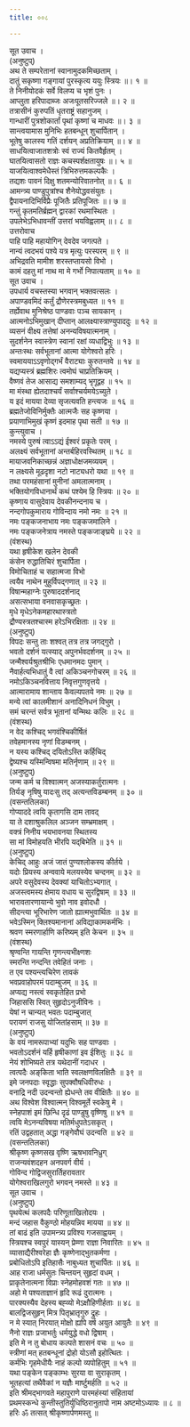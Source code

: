 ```yaml
---
title: ००८

---
```

सूत उवाच ।  
(अनुष्टुप्)  
अथ ते सम्परेतानां स्वानामुदकमिच्छताम् ।  
दातुं सकृष्णा गङ्गायां पुरस्कृत्य ययुः स्त्रियः ॥। १ ॥  
ते निनीयोदकं सर्वे विलप्य च भृशं पुनः ।  
आप्लुता हरिपादाब्जः अजःपूतसरिज्जले ॥। २ ॥  
तत्रासीनं कुरुपतिं धृतराष्ट्रं सहानुजम् ।  
गान्धारीं पुत्रशोकार्तां पृथां कृष्णां च माधवः ॥। ३ ॥  
सान्त्वयामास मुनिभिः हतबन्धून् शुचार्पितान् ।  
भूतेषु कालस्य गतिं दर्शयन् अप्रतिक्रियाम् ॥। ४ ॥  
साधयित्वाजातशत्रोः स्वं राज्यं कितवैर्हृतम् ।  
घातयित्वासतो राज्ञः कचस्पर्शक्षतायुषः ॥। ५ ॥  
याजयित्वाश्वमेधैस्तं त्रिभिरुत्तमकल्पकैः ।  
तद्यशः पावनं दिक्षु शतमन्योरिवातनोत् ॥। ६ ॥  
आमन्त्र्य पाण्डुपुत्रांश्च शैनेयोद्धवसंयुतः ।  
द्वैपायनादिभिर्विप्रैः पूजितैः प्रतिपूजितः ॥। ७ ॥  
गन्तुं कृतमतिर्ब्रह्मन् द्वारकां रथमास्थितः ।  
उपलेभेऽभिधावन्तीं उत्तरां भयविह्वलाम् ॥। ८ ॥  
उत्तरोवाच  
पाहि पाहि महायोगिन् देवदेव जगत्पते ।  
नान्यं त्वदभयं पश्ये यत्र मृत्युः परस्परम् ॥ ९ ॥  
अभिद्रवति मामीश शरस्तप्तायसो विभो ।  
कामं दहतु मां नाथ मा मे गर्भो निपात्यताम् ॥ १० ॥  
सूत उवाच ।  
उपधार्य वचस्तस्या भगवान् भक्तवत्सलः ।  
अपाण्डवमिदं कर्तुं द्रौणेरस्त्रमबुध्यत ॥ ११ ॥  
तर्ह्येवाथ मुनिश्रेष्ठ पाण्डवाः पञ्च सायकान् ।  
आत्मनोऽभिमुखान् दीप्तान् आलक्ष्यास्त्राण्युपाददुः ॥ १२ ॥  
व्यसनं वीक्ष्य तत्तेषां अनन्यविषयात्मनाम् ।  
सुदर्शनेन स्वास्त्रेण स्वानां रक्षां व्यधाद्विभुः ॥ १३ ॥  
अन्तःस्थः सर्वभूतानां आत्मा योगेश्वरो हरिः ।  
स्वमाययाऽऽवृणोद्गर्भं वैराट्याः कुरुतन्तवे ॥ १४ ॥  
यद्यप्यस्त्रं ब्रह्मशिरः त्वमोघं चाप्रतिक्रियम् ।  
वैष्णवं तेज आसाद्य समशाम्यद् भृगूद्वह ॥ १५ ॥  
मा मंस्था ह्येतदाश्चर्यं सर्वाश्चर्यमयेऽच्युते ।  
य इदं मायया देव्या सृजत्यवति हन्त्यजः ॥ १६ ॥  
ब्रह्मतेजोविनिर्मुक्तैः आत्मजैः सह कृष्णया ।  
प्रयाणाभिमुखं कृष्णं इदमाह पृथा सती ॥ १७ ॥  
कुन्त्युवाच ।  
नमस्ये पुरुषं त्वाऽऽद्यं ईश्वरं प्रकृतेः परम् ।  
अलक्ष्यं सर्वभूतानां अन्तर्बहिरवस्थितम् ॥ १८ ॥  
मायाजवनिकाच्छन्नं अज्ञाधोक्षजमव्ययम् ।  
न लक्ष्यसे मूढदृशा नटो नाट्यधरो यथा ॥ १९ ॥  
तथा परमहंसानां मुनीनां अमलात्मनाम् ।  
भक्तियोगविधानार्थं कथं पश्येम हि स्त्रियः ॥ २० ॥  
कृष्णाय वासुदेवाय देवकीनन्दनाय च ।  
नन्दगोपकुमाराय गोविन्दाय नमो नमः ॥ २१ ॥  
नमः पङ्कजनाभाय नमः पङ्कजमालिने ।  
नमः पङ्कजनेत्राय नमस्ते पङ्कजाङ्घ्रये ॥ २२ ॥  
(वंशस्थ)  
यथा हृषीकेश खलेन देवकी  
कंसेन रुद्धातिचिरं शुचार्पिता ।  
विमोचिताहं च सहात्मजा विभो  
त्वयैव नाथेन मुहुर्विपद्गणात् ॥ २३ ॥  
विषान्महाग्नेः पुरुषाददर्शनाद्  
असत्सभाया वनवासकृच्छ्रतः ।  
मृधे मृधेऽनेकमहारथास्त्रतो  
द्रौण्यस्त्रतश्चास्म हरेऽभिरक्षिताः ॥ २४ ॥  
(अनुष्टुप्)  
विपदः सन्तु ताः शश्वत् तत्र तत्र जगद्गुरो ।  
भवतो दर्शनं यत्स्याद् अपुनर्भवदर्शनम् ॥ २५ ॥  
जन्मैश्वर्यश्रुतश्रीभिः एधमानमदः पुमान् ।  
नैवार्हत्यभिधातुं वै त्वां अकिञ्चनगोचरम् ॥ २६ ॥  
नमोऽकिञ्चनवित्ताय निवृत्तगुणवृत्तये ।  
आत्मारामाय शान्ताय कैवल्यपतये नमः ॥ २७ ॥  
मन्ये त्वां कालमीशानं अनादिनिधनं विभुम् ।  
समं चरन्तं सर्वत्र भूतानां यन्मिथः कलिः ॥ २८ ॥  
(वंशस्थ)  
न वेद कश्चिद् भगवंश्चिकीर्षितं  
तवेहमानस्य नृणां विडम्बनम् ।  
न यस्य कश्चिद् दयितोऽस्ति कर्हिचिद्  
द्वेष्यश्च यस्मिन्विषमा मतिर्नृणाम् ॥ २९ ॥  
(अनुष्टुप्)  
जन्म कर्म च विश्वात्मन् अजस्याकर्तुरात्मनः ।  
तिर्यङ् नृषिषु यादःसु तद् अत्यन्तविडम्बनम् ॥ ३० ॥  
(वसन्ततिलका)  
गोप्याददे त्वयि कृतागसि दाम तावद्  
या ते दशाश्रुकलिल अञ्जन सम्भ्रमाक्षम् ।  
वक्त्रं निनीय भयभावनया स्थितस्य  
सा मां विमोहयति भीरपि यद्‌बिभेति ॥ ३१ ॥  
(अनुष्टुप्)  
केचिद् आहुः अजं जातं पुण्यश्लोकस्य कीर्तये ।  
यदोः प्रियस्य अन्ववाये मलयस्येव चन्दनम् ॥ ३२ ॥  
अपरे वसुदेवस्य देवक्यां याचितोऽभ्यगात् ।  
अजस्त्वमस्य क्षेमाय वधाय च सुरद्विषाम् ॥ ३३ ॥  
भारावतारणायान्ये भुवो नाव इवोदधौ ।  
सीदन्त्या भूरिभारेण जातो ह्यात्मभुवार्थितः ॥ ३४ ॥  
भवेऽस्मिन् क्लिश्यमानानां अविद्याकामकर्मभिः ।  
श्रवण स्मरणार्हाणि करिष्यम् इति केचन ॥ ३५ ॥  
(वंशस्थ)  
श्रृण्वन्ति गायन्ति गृणन्त्यभीक्ष्णशः  
स्मरन्ति नन्दन्ति तवेहितं जनाः ।  
त एव पश्यन्त्यचिरेण तावकं  
भवप्रवाहोपरमं पदाम्बुजम् ॥ ३६ ॥  
अप्यद्य नस्त्वं स्वकृतेहित प्रभो  
जिहाससि स्वित् सुहृदोऽनुजीविनः ।  
येषां न चान्यत् भवतः पदाम्बुजात्  
परायणं राजसु योजितांहसाम् ॥ ३७ ॥  
(अनुष्टुप्)  
के वयं नामरूपाभ्यां यदुभिः सह पाण्डवाः ।  
भवतोऽदर्शनं यर्हि हृषीकाणां इव ईशितुः ॥ ३८ ॥  
नेयं शोभिष्यते तत्र यथेदानीं गदाधर ।  
त्वत्पदैः अङ्‌किता भाति स्वलक्षणविलक्षितैः ॥ ३९ ॥  
इमे जनपदाः स्वृद्धाः सुपक्वौषधिवीरुधः ।  
वनाद्रि नदी उदन्वन्तो ह्येधन्ते तव वीक्षितैः ॥ ४० ॥  
अथ विश्वेश विश्वात्मन् विश्वमूर्ते स्वकेषु मे ।  
स्नेहपाशं इमं छिन्धि दृढं पाण्डुषु वृष्णिषु ॥ ४१ ॥  
त्वयि मेऽनन्यविषया मतिर्मधुपतेऽसकृत् ।  
रतिं उद्वहतात् अद्धा गङ्गेवौघं उदन्वति ॥ ४२ ॥  
(वसन्ततिलका)  
श्रीकृष्ण कृष्णसख वृष्णि ऋषभावनिध्रुग्  
राजन्यवंशदहन अनपवर्ग वीर्य ।  
गोविन्द गोद्विजसुरार्तिहरावतार  
योगेश्वराखिलगुरो भगवन् नमस्ते ॥ ४३ ॥  
सूत उवाच ।  
(अनुष्टुप्)  
पृथयेत्थं कलपदैः परिणूताखिलोदयः ।  
मन्दं जहास वैकुण्ठो मोहयन्निव मायया ॥ ४४ ॥  
तां बाढं इति उपामन्त्र्य प्रविश्य गजसाह्वयम् ।  
स्त्रियश्च स्वपुरं यास्यन् प्रेम्णा राज्ञा निवारितः ॥ ४५ ॥  
व्यासाद्यैरीश्वरेहा ज्ञैः कृष्णेनाद्भुतकर्मणा ।  
प्रबोधितोऽपि इतिहासैः नाबुध्यत शुचार्पितः ॥ ४६ ॥  
आह राजा धर्मसुतः चिन्तयन् सुहृदां वधम् ।  
प्राकृतेनात्मना विप्राः स्नेहमोहवशं गतः ॥ ४७ ॥  
अहो मे पश्यताज्ञानं हृदि रूढं दुरात्मनः ।  
पारक्यस्यैव देहस्य बह्व्यो मेऽक्षौहिणीर्हताः ॥ ४८ ॥  
बालद्विजसुहृन् मित्र पितृभ्रातृगुरु द्रुहः ।  
न मे स्यात् निरयात् मोक्षो ह्यपि वर्ष अयुत आयुतैः ॥ ४९ ॥  
नैनो राज्ञः प्रजाभर्तुः धर्मयुद्धे वधो द्विषाम् ।  
इति मे न तु बोधाय कल्पते शासनं वचः ॥ ५० ॥  
स्त्रीणां मत् हतबन्धूनां द्रोहो योऽसौ इहोत्थितः ।  
कर्मभिः गृहमेधीयैः नाहं कल्पो व्यपोहितुम् ॥ ५१ ॥  
यथा पङ्केन पङ्काम्भः सुरया वा सुराकृतम् ।  
भूतहत्यां तथैवैकां न यज्ञैः मार्ष्टुमर्हति ॥ ५२ ॥  
इति श्रीमद्‌भागवते महापुराणे पारमहंस्यां संहितायां  
प्रथमस्कन्धे कुन्तीस्तुतिर्युधिष्ठिरानुतापो नाम अष्टमोऽध्यायः ॥ ८ ॥  
हरिः ॐ तत्सत् श्रीकृष्णार्पणमस्तु ॥